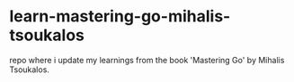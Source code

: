 # learn-mastering-go-mihalis-tsoukalos
repo where i update my learnings from the book 'Mastering Go' by Mihalis Tsoukalos.
